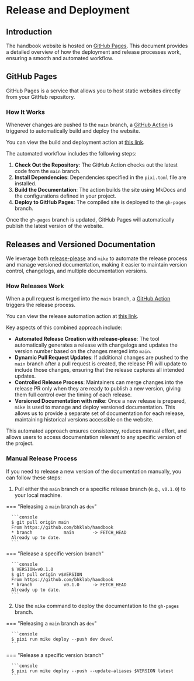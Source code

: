 # Release and Deployment

## Introduction

The handbook website is hosted on [GitHub Pages](https://pages.github.com/).
This document provides a detailed overview of how the deployment and release
processes work, ensuring a smooth and automated workflow.

## GitHub Pages

GitHub Pages is a service that allows you to host static websites directly
from your GitHub repository.

### How It Works

Whenever changes are pushed to the `main` branch, a
[GitHub Action](https://github.com/features/actions) is triggered to
automatically build and deploy the website.

You can view the build and deployment action at
[this link](https://github.com/bhklab/handbook/actions/workflows/main.yaml).

The automated workflow includes the following steps:

1. **Check Out the Repository**: The GitHub Action checks out the latest code
   from the `main` branch.
2. **Install Dependencies**: Dependencies specified in the `pixi.toml` file
   are installed.
3. **Build the Documentation**: The action builds the site using MkDocs and
   the configurations defined in your project.
4. **Deploy to GitHub Pages**: The compiled site is deployed to the `gh-pages`
   branch.

Once the `gh-pages` branch is updated, GitHub Pages will automatically publish
the latest version of the website.

## Releases and Versioned Documentation

We leverage both [release-please](https://github.com/googleapis/release-please)
and `mike` to automate the release process and manage versioned documentation,
making it easier to maintain version control, changelogs, and multiple
documentation versions.

### How Releases Work

When a pull request is merged into the `main` branch, a
[GitHub Action](https://github.com/features/actions) triggers the release
process.

You can view the release automation action at
[this link](https://github.com/bhklab/handbook/actions/workflows/release-please.yaml).

Key aspects of this combined approach include:

- **Automated Release Creation with release-please**: The tool automatically
   generates a release with changelogs and updates the version number based
   on the changes merged into `main`.
- **Dynamic Pull Request Updates**: If additional changes are pushed to the
  `main` branch after a pull request is created, the release PR will update to
  include those changes, ensuring that the release captures all intended
  updates.
- **Controlled Release Process**: Maintainers can merge changes into the
  release PR only when they are ready to publish a new version, giving them
  full control over the timing of each release.
- **Versioned Documentation with mike**: Once a new release is prepared,
  `mike` is used to manage and deploy versioned documentation. This allows us
  to provide a separate set of documentation for each release, maintaining
  historical versions accessible on the website.

This automated approach ensures consistency, reduces manual effort, and allows
users to access documentation relevant to any specific version of the project.

### Manual Release Process

If you need to release a new version of the documentation manually, you can follow these steps:

1. Pull either the `main` branch or a specific release branch (e.g., `v0.1.0`) to your local machine.

=== "Releasing a `main` branch as `dev`"

      ```console
      $ git pull origin main
      From https://github.com/bhklab/handbook
      * branch            main       -> FETCH_HEAD
      Already up to date.
      ```

=== "Release a specific version branch"

      ```console
      $ VERSION=v0.1.0
      $ git pull origin v$VERSION
      From https://github.com/bhklab/handbook
      * branch            v0.1.0     -> FETCH_HEAD
      Already up to date.
      ```

2. Use the `mike` command to deploy the documentation to the `gh-pages` branch.

=== "Releasing a `main` branch as `dev`"

      ```console
      $ pixi run mike deploy --push dev devel
      ```

=== "Release a specific version branch"

      ```console
      $ pixi run mike deploy --push --update-aliases $VERSION latest
      ```
